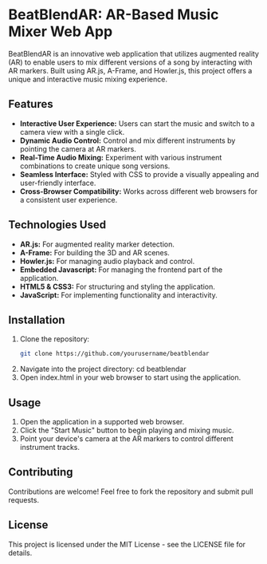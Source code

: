 # BeatBlendAR: AR-Based Music Mixer Web App

BeatBlendAR is an innovative web application that utilizes augmented reality (AR) to enable users to mix different versions of a song by interacting with AR markers. Built using AR.js, A-Frame, and Howler.js, this project offers a unique and interactive music mixing experience.

## Features

- **Interactive User Experience:** Users can start the music and switch to a camera view with a single click.
- **Dynamic Audio Control:** Control and mix different instruments by pointing the camera at AR markers.
- **Real-Time Audio Mixing:** Experiment with various instrument combinations to create unique song versions.
- **Seamless Interface:** Styled with CSS to provide a visually appealing and user-friendly interface.
- **Cross-Browser Compatibility:** Works across different web browsers for a consistent user experience.

## Technologies Used

- **AR.js:** For augmented reality marker detection.
- **A-Frame:** For building the 3D and AR scenes.
- **Howler.js:** For managing audio playback and control.
- **Embedded Javascript:** For managing the frontend part of the application.
- **HTML5 & CSS3:** For structuring and styling the application.
- **JavaScript:** For implementing functionality and interactivity.

## Installation

1. Clone the repository:
   ```bash
   git clone https://github.com/yourusername/beatblendar
2. Navigate into the project directory:
   cd beatblendar
4. Open index.html in your web browser to start using the application.

## Usage

1. Open the application in a supported web browser.
2. Click the "Start Music" button to begin playing and mixing music.
3. Point your device's camera at the AR markers to control different instrument tracks.

## Contributing

Contributions are welcome! Feel free to fork the repository and submit pull requests.

## License

This project is licensed under the MIT License - see the LICENSE file for details.
